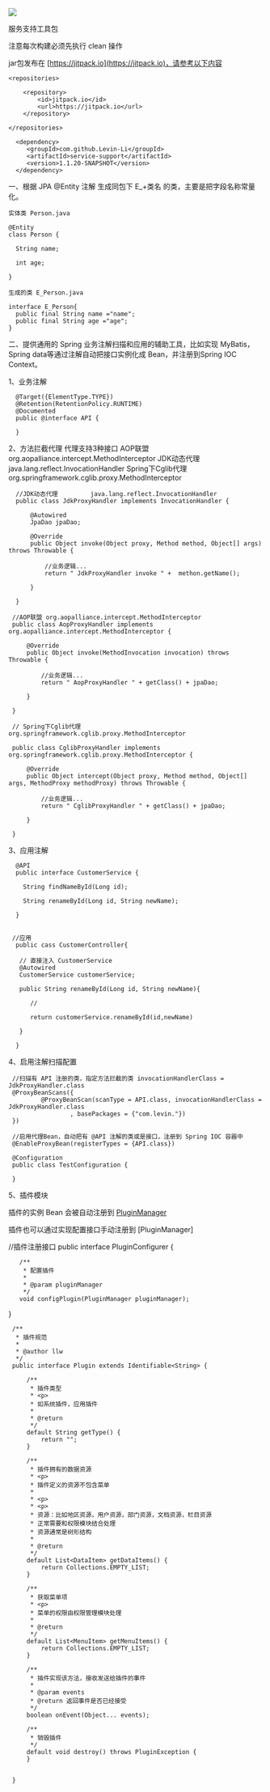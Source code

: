 [![](https://jitpack.io/v/Levin-Li/service-support.svg)](https://jitpack.io/#Levin-Li/service-support)


服务支持工具包

 注意每次构建必须先执行 clean 操作

 jar包发布在 [https://jitpack.io](https://jitpack.io)，请参考以下内容
    
    <repositories>

        <repository>
            <id>jitpack.io</id>
            <url>https://jitpack.io</url>
        </repository>

    </repositories>
    
      <dependency>
         <groupId>com.github.Levin-Li</groupId>
         <artifactId>service-support</artifactId>
         <version>1.1.20-SNAPSHOT</version> 
      </dependency>


一、根据 JPA @Entity 注解 生成同包下 E_+类名 的类，主要是把字段名称常量化。
 
    实体类 Person.java
    
    @Entity
    class Person { 
      
      String name;
      
      int age;
      
    }
    
    生成的类 E_Person.java
     
    interface E_Person{
      public final String name ="name";
      public final String age ="age";
    }


二、提供通用的 Spring 业务注解扫描和应用的辅助工具，比如实现 MyBatis，Spring data等通过注解自动把接口实例化成 Bean，并注册到Spring IOC Context。

   1、业务注解
      
      @Target({ElementType.TYPE})
      @Retention(RetentionPolicy.RUNTIME)
      @Documented
      public @interface API {
      
      }
      

   2、方法拦截代理
      代理支持3种接口 
      AOP联盟            org.aopalliance.intercept.MethodInterceptor
      JDK动态代理         java.lang.reflect.InvocationHandler
      Spring下Cglib代理  org.springframework.cglib.proxy.MethodInterceptor
      
      //JDK动态代理         java.lang.reflect.InvocationHandler
      public class JdkProxyHandler implements InvocationHandler {
      
          @Autowired
          JpaDao jpaDao;
      
          @Override
          public Object invoke(Object proxy, Method method, Object[] args) throws Throwable {
              
              //业务逻辑...
              return " JdkProxyHandler invoke " +  methon.getName();
      
          }
      
      }
         
     //AOP联盟 org.aopalliance.intercept.MethodInterceptor     
     public class AopProxyHandler implements org.aopalliance.intercept.MethodInterceptor {
       
         @Override
         public Object invoke(MethodInvocation invocation) throws Throwable {
     
             //业务逻辑...
             return " AopProxyHandler " + getClass() + jpaDao;
     
         }
     
     }

     // Spring下Cglib代理  org.springframework.cglib.proxy.MethodInterceptor
     
     public class CglibProxyHandler implements org.springframework.cglib.proxy.MethodInterceptor {
      
         @Override
         public Object intercept(Object proxy, Method method, Object[] args, MethodProxy methodProxy) throws Throwable {
     
             //业务逻辑...
             return " CglibProxyHandler " + getClass() + jpaDao;
    
         }
     
     }


   3、应用注解
      
      @API
      public interface CustomerService {
      
        String findNameById(Long id);
      
        String renameById(Long id, String newName);
      
      }
   
     
     //应用 
      public cass CustomerController{
      
       // 直接注入 CustomerService
       @Autowired
       CustomerService customerService; 
      
       public String renameById(Long id, String newName){
       
          //  
          
          return customerService.renameById(id,newName)
          
       }
      
      }
   
   4、启用注解扫描配置
   
     //扫描有 API 注册的类，指定方法拦截的类 invocationHandlerClass = JdkProxyHandler.class
     @ProxyBeanScans({ 
             @ProxyBeanScan(scanType = API.class, invocationHandlerClass = JdkProxyHandler.class
                     , basePackages = {"com.levin."}) 
     })
     
     //启用代理Bean，自动把有 @API 注解的类或是接口，注册到 Spring IOC 容器中 
     @EnableProxyBean(registerTypes = {API.class})
 
     @Configuration
     public class TestConfiguration {
    
     }
   
   
   5、插件模块
   
   插件的实例 Bean 会被自动注册到 [PluginManager](./src/main/java/com/levin/commons/plugin/PluginManager.java)
   
   插件也可以通过实现配置接口手动注册到 [PluginManager]
   
   //插件注册接口
   public interface PluginConfigurer {
   
       /**
        * 配置插件
        *
        * @param pluginManager
        */
       void configPlugin(PluginManager pluginManager);
   
   }
   
   
   
     /**
      * 插件规范
      *
      * @author llw
      */
     public interface Plugin extends Identifiable<String> {
     
         /**
          * 插件类型
          * <p>
          * 如系统插件，应用插件
          *
          * @return
          */
         default String getType() {
             return "";
         }
     
         /**
          * 插件拥有的数据资源
          * <p>
          * 插件定义的资源不包含菜单
          *
          * <p>
          * <p>
          * 资源：比如地区资源，用户资源，部门资源，文档资源，栏目资源
          * 正常需要和权限模块结合处理
          * 资源通常是树形结构
          *
          * @return
          */
         default List<DataItem> getDataItems() {
             return Collections.EMPTY_LIST;
         }
     
         /**
          * 获取菜单项
          * <p>
          * 菜单的权限由权限管理模块处理
          *
          * @return
          */
         default List<MenuItem> getMenuItems() {
             return Collections.EMPTY_LIST;
         }
     
         /**
          * 插件实现该方法，接收发送给插件的事件
          *
          * @param events
          * @return 返回事件是否已经接受
          */
         boolean onEvent(Object... events);
     
         /**
          * 销毁插件
          */
         default void destroy() throws PluginException {
         }
     
     
     }
   